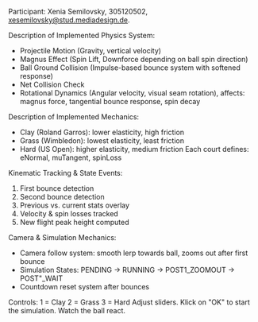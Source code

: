 Participant: Xenia Semilovsky, 305120502, xesemilovsky@stud.mediadesign.de.

Description of Implemented Physics System:
- Projectile Motion (Gravity, vertical velocity)
- Magnus Effect (Spin Lift, Downforce depending on ball spin direction)
- Ball Ground Collision (Impulse-based bounce system with softened response)
- Net Collision Check
- Rotational Dynamics (Angular velocity, visual seam rotation), affects: magnus force, tangential bounce response, spin decay

Description of Implemented Mechanics:
- Clay (Roland Garros): lower elasticity, high friction
- Grass (Wimbledon): lowest elasticity, least friction
- Hard (US Open): higher elasticity, medium friction
Each court defines: eNormal, muTangent, spinLoss

Kinematic Tracking & State Events:
1. First bounce detection
2. Second bounce detection
3. Previous vs. current stats overlay
4. Velocity & spin losses tracked
5. New flight peak height computed

Camera & Simulation Mechanics:
- Camera follow system: smooth lerp towards ball, zooms out after first bounce
- Simulation States: PENDING -> RUNNING -> POST1_ZOOMOUT -> POST"_WAIT
- Countdown reset system after bounces

Controls:
1 = Clay
2 = Grass
3 = Hard
Adjust sliders. Klick on "OK" to start the simulation. Watch the ball react.
